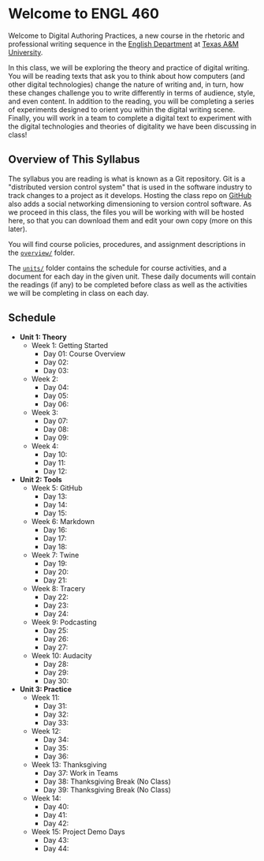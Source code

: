 # Welcome to ENGL 460

Welcome to Digital Authoring Practices, a new course in the rhetoric and professional writing sequence in the [English Department](https://english.tamu.edu) at [Texas A&M University](https://www.tamu.edu).

In this class, we will be exploring the theory and practice of digital writing. You will be reading texts that ask you to think about how computers (and other digital technologies) change the nature of writing and, in turn, how these changes challenge you to write differently in terms of audience, style, and even content. In addition to the reading, you will be completing a series of experiments designed to orient you within the digital writing scene. Finally, you will work in a team to complete a digital text to experiment with the digital technologies and theories of digitality we have been discussing in class!

## Overview of This Syllabus

The syllabus you are reading is what is known as a Git repository. Git is a "distributed version control system" that is used in the software industry to track changes to a project as it develops. Hosting the class repo on [GitHub](https://github.com) also adds a social networking dimensioning to version control software. As we proceed in this class, the files you will be working with will be hosted here, so that you can download them and edit your own copy (more on this later).

You will find course policies, procedures, and assignment descriptions in the [`overview/`](overview/) folder.

The [`units/`](units/) folder contains the schedule for course activities, and a document for each day in the given unit. These daily documents will contain the readings (if any) to be completed before class as well as the activities we will be completing in class on each day.

## Schedule

* **Unit 1: Theory**
	* Week 1: Getting Started
		* Day 01: Course Overview
		* Day 02: 
		* Day 03: 
	* Week 2: 
		* Day 04: 
		* Day 05: 
		* Day 06: 
	* Week 3: 
		* Day 07: 
		* Day 08: 
		* Day 09:
	* Week 4: 
		* Day 10: 
		* Day 11: 
		* Day 12: 
* **Unit 2: Tools**
	* Week 5: GitHub
		* Day 13: 
		* Day 14: 
		* Day 15: 
	* Week 6: Markdown
		* Day 16: 
		* Day 17: 
		* Day 18: 
	* Week 7: Twine
		* Day 19: 
		* Day 20: 
		* Day 21: 
	* Week 8: Tracery
		* Day 22: 
		* Day 23: 
		* Day 24: 
	* Week 9: Podcasting
		* Day 25: 
		* Day 26: 
		* Day 27: 
	* Week 10: Audacity
		* Day 28: 
		* Day 29: 
		* Day 30: 
* **Unit 3: Practice**
	* Week 11: 
		* Day 31: 
		* Day 32: 
		* Day 33: 
	* Week 12:
		* Day 34: 
		* Day 35: 
		* Day 36: 
	* Week 13: Thanksgiving
		* Day 37: Work in Teams
		* Day 38: Thanksgiving Break (No Class)
		* Day 39: Thanksgiving Break (No Class)
	* Week 14:
		* Day 40: 
		* Day 41: 
		* Day 42: 
	* Week 15: Project Demo Days
		* Day 43: 
		* Day 44: 